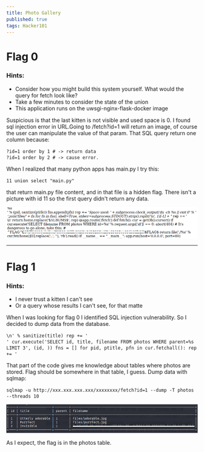 ```yaml
---
title: Photo Gallery
published: true 
tags: Hacker101
---
```


# Flag 0

### Hints:
* Consider how you might build this system yourself. What would the query for fetch look like?
* Take a few minutes to consider the state of the union
* This application runs on the uwsgi-nginx-flask-docker image

Suspicious is that the last kitten is not visible and used space is 0. I found sql injection error in URL.Going to /fetch?id=1 will return an image, of course the user can manipulate the value of that param. That SQL query return one column because:
```
?id=1 order by 1 # -> return data
?id=1 order by 2 # -> cause error.
```

When I realized that many python apps has main.py I try this:
```
11 union select "main.py"
```
that return main.py file content, and in that file is a hidden flag. There isn't a picture with id 11 so the first query didn't return any data. 

![Flag](assets/photo-gallery/flag0/flag.png)

* * *

# Flag 1

### Hints:
* I never trust a kitten I can't see
* Or a query whose results I can't see, for that matte

When I was looking for flag 0 I identified SQL injection vulnerability. So I decided to dump data from the database. 
```
\n' % sanitize(title) rep += '
' cur.execute('SELECT id, title, filename FROM photos WHERE parent=%s LIMIT 3', (id, )) fns = [] for pid, ptitle, pfn in cur.fetchall(): rep += '
``` 
That part of the code gives me knowledge about tables where photos are stored. Flag should be somewhere in that table, I guess. Dump data with sqlmap:
```
sqlmap -u http://xxx.xxx.xxx.xxx/xxxxxxxx/fetch?id=1 --dump -T photos --threads 10
```

![Flag](assets/photo-gallery/flag1/flag.png)

As I expect, the flag is in the photos table.